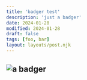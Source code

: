 ```yaml
---
title: 'badger test'
description: 'just a badger'
date: 2024-01-28
modified: 2024-01-28
draft: false
tags: [foo, bar]
layout: layouts/post.njk
---
```

![a badger](/blog/2024-01-28-badger-test/badger.jpg)
---
